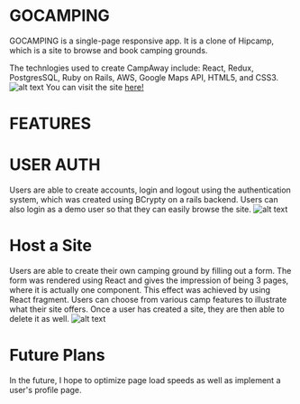 # GOCAMPING
GOCAMPING is a single-page responsive app. It is a clone of Hipcamp, which is a site to browse and book camping grounds.

The technlogies used to create CampAway include: React, Redux, PostgresSQL, Ruby on Rails, AWS, Google Maps API, HTML5, and CSS3.
![alt text](https://user-images.githubusercontent.com/46845773/66830818-60003c00-ef24-11e9-8ec0-a39a35d9a245.png)
You can visit the site [here!](https://go-camping-to.herokuapp.com/#/)

# FEATURES

# USER AUTH

Users are able to create accounts, login and logout using the authentication system, which was created using BCrypty on a rails backend. Users can also login as a demo user so that they can easily browse the site.
![alt text](https://user-images.githubusercontent.com/46845773/66831361-75c23100-ef25-11e9-84b9-fcd85d5cc461.png)

# Host a Site

Users are able to create their own camping ground by filling out a form. The form was rendered using React and gives the impression of being 3 pages, where it is actually one component. This effect was achieved by using React fragment. Users can choose from various camp features to illustrate what their site offers. Once a user has created a site, they are then able to delete it as well.
![alt text](https://user-images.githubusercontent.com/46845773/66831508-d0f42380-ef25-11e9-8887-1f957100f136.png)

# Future Plans

In the future, I hope to optimize page load speeds as well as implement a user's profile page.

